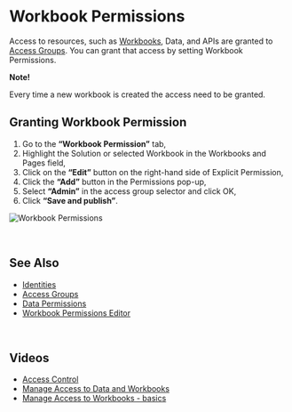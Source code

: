 
# Workbook Permissions 

Access to resources, such as [Workbooks](../workbooks.md), Data, and APIs are granted to [Access Groups](accessgroups.md). You can grant that access by setting Workbook Permissions. 

**Note!**

Every time a new workbook is created the access need to be granted.
<br/>

##	Granting Workbook Permission

1.	Go to the **“Workbook Permission”** tab,
2.	Highlight the Solution or selected Workbook in the Workbooks and Pages field, 
3.	Click on the **“Edit”** button on the right-hand side of Explicit Permission,
4.	Click the **“Add”** button in the Permissions pop-up, 
5.	Select **“Admin”** in the access group selector and click OK,  
6.	Click **“Save and publish”**.

![Workbook Permissions](https://profitbasedocs.blob.core.windows.net/images/wbperm.png)  


<br/>

## See Also 
* [Identities](identities.md)
* [Access Groups](accessgroups.md)
* [Data Permissions](dataperm.md)
* [Workbook Permissions Editor](../workbooks/components/accesscontrol/workbookperm.md)


<br/>

## Videos
* [Access Control](../../videos/accesscontrol.md)
* [Manage Access to Data and Workbooks](https://profitbasedocs.blob.core.windows.net/videos/Users%20and%20Permissions%20-%20Manage%20access%20to%20data%20and%20Workbooks.mp4)
* [Manage Access to Workbooks - basics](https://profitbasedocs.blob.core.windows.net/videos/Access%20Control%20-%20Manage%20access%20to%20Workbooks.mp4)